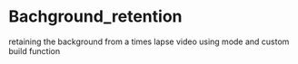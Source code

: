 # Bachground_retention
retaining the background from a times lapse video using mode and custom build function
